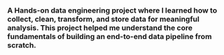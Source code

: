 ### A Hands-on data engineering project where I learned how to collect, clean, transform, and store data for meaningful analysis. This project helped me understand the core fundamentals of building an end-to-end data pipeline from scratch. 
